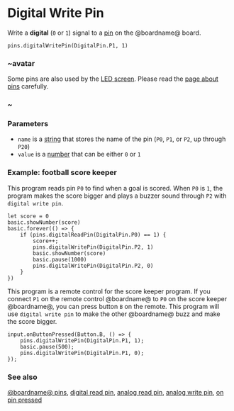 # Digital Write Pin

Write a **digital** (`0` or `1`) signal to a [pin](/device/pins) on
the @boardname@ board.

```sig
pins.digitalWritePin(DigitalPin.P1, 1)
```

### ~avatar

Some pins are also used by the [LED screen](/device/screen).
Please read the [page about pins](/device/pins) carefully.

### ~

### Parameters

* ``name`` is a [string](/reference/types/string) that stores the name of the pin (``P0``, ``P1``, or ``P2``, up through ``P20``)
* ``value`` is a [number](/reference/types/number) that can be either `0` or `1`

### Example: football score keeper

This program reads pin `P0` to find when a goal is scored.  When `P0`
is `1`, the program makes the score bigger and plays a buzzer sound
through `P2` with ``digital write pin``.

```blocks
let score = 0
basic.showNumber(score)
basic.forever(() => {
    if (pins.digitalReadPin(DigitalPin.P0) == 1) {
        score++;
        pins.digitalWritePin(DigitalPin.P2, 1)
        basic.showNumber(score)
        basic.pause(1000)
        pins.digitalWritePin(DigitalPin.P2, 0)
    }
})
```

This program is a remote control for the score keeper program.  If you
connect `P1` on the remote control @boardname@ to `P0` on the score
keeper @boardname@, you can press button `B` on the remote. This program
will use ``digital write pin`` to make the other @boardname@ buzz and
make the score bigger.

```blocks
input.onButtonPressed(Button.B, () => {
    pins.digitalWritePin(DigitalPin.P1, 1);
    basic.pause(500);
    pins.digitalWritePin(DigitalPin.P1, 0);
});
```

### See also

[@boardname@ pins](/device/pins),
[digital read pin](/reference/pins/digital-read-pin),
[analog read pin](/reference/pins/analog-read-pin),
[analog write pin](/reference/pins/analog-write-pin),
[on pin pressed](/reference/input/on-pin-pressed)

